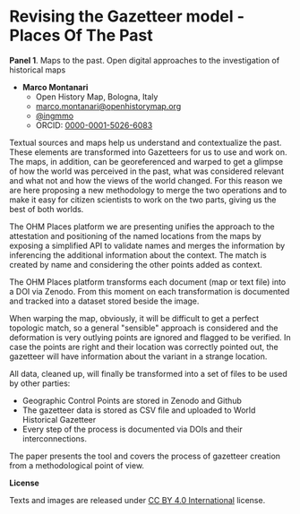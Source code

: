 # Revising the Gazetteer model - Places Of The Past

**Panel 1**. Maps to the past. Open digital approaches to the investigation of historical maps

- **Marco Montanari**
  - Open History Map, Bologna, Italy
  - [marco.montanari@openhistorymap.org](mailto:marco.montanari@openhistorymap.org)
  - [@ingmmo](https://twitter.com/ingmmo)
  - ORCID: [0000-0001-5026-6083](https://orcid.org/0000-0001-5026-6083)


Textual sources and maps help us understand and contextualize the past. These elements are transformed into Gazetteers for us to use and work on. The maps, in addition, can be georeferenced and warped to get a glimpse of how the world was perceived in the past, what was considered relevant and what not and how the views of the world changed. For this reason we are here proposing a new methodology to merge the two operations and to make it easy for citizen scientists to work on the two parts, giving us the best of both worlds. 

The OHM Places platform we are presenting unifies the approach to the attestation and positioning of the named locations from the maps by exposing a simplified API to validate names and merges the information by inferencing the additional information about the context. The match is created by name and considering the other points added as context. 

The OHM Places platform transforms each document (map or text file) into a DOI via Zenodo. From this moment on each transformation is documented and tracked into a dataset stored beside the image. 

When warping the map, obviously, it will be difficult to get a perfect topologic match, so a general "sensible" approach is considered and the deformation is  very outlying points are ignored and flagged to be verified. In case the points are right and their location was correctly pointed out, the gazetteer will have information about the variant in a strange location.

All data, cleaned up, will finally be transformed into a set of files to be used by other parties: 
- Geographic Control Points are stored in Zenodo and Github
- The gazetteer data is stored as CSV file and uploaded to World Historical Gazetteer
- Every step of the process is documented via DOIs and their interconnections.

The paper presents the tool and covers the process of gazetteer creation from a methodological point of view.

**License**

Texts and images are released under [CC BY 4.0 International](https://creativecommons.org/licenses/by/4.0/) license.
